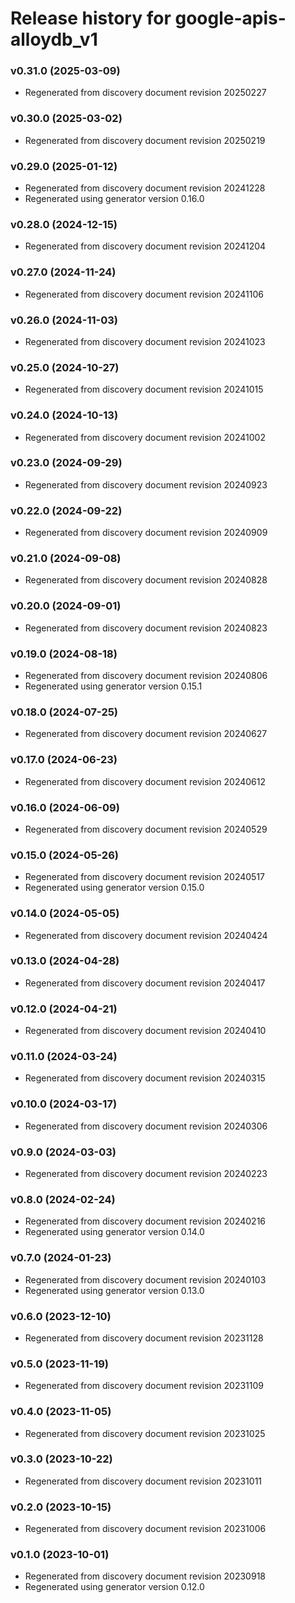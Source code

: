 # Release history for google-apis-alloydb_v1

### v0.31.0 (2025-03-09)

* Regenerated from discovery document revision 20250227

### v0.30.0 (2025-03-02)

* Regenerated from discovery document revision 20250219

### v0.29.0 (2025-01-12)

* Regenerated from discovery document revision 20241228
* Regenerated using generator version 0.16.0

### v0.28.0 (2024-12-15)

* Regenerated from discovery document revision 20241204

### v0.27.0 (2024-11-24)

* Regenerated from discovery document revision 20241106

### v0.26.0 (2024-11-03)

* Regenerated from discovery document revision 20241023

### v0.25.0 (2024-10-27)

* Regenerated from discovery document revision 20241015

### v0.24.0 (2024-10-13)

* Regenerated from discovery document revision 20241002

### v0.23.0 (2024-09-29)

* Regenerated from discovery document revision 20240923

### v0.22.0 (2024-09-22)

* Regenerated from discovery document revision 20240909

### v0.21.0 (2024-09-08)

* Regenerated from discovery document revision 20240828

### v0.20.0 (2024-09-01)

* Regenerated from discovery document revision 20240823

### v0.19.0 (2024-08-18)

* Regenerated from discovery document revision 20240806
* Regenerated using generator version 0.15.1

### v0.18.0 (2024-07-25)

* Regenerated from discovery document revision 20240627

### v0.17.0 (2024-06-23)

* Regenerated from discovery document revision 20240612

### v0.16.0 (2024-06-09)

* Regenerated from discovery document revision 20240529

### v0.15.0 (2024-05-26)

* Regenerated from discovery document revision 20240517
* Regenerated using generator version 0.15.0

### v0.14.0 (2024-05-05)

* Regenerated from discovery document revision 20240424

### v0.13.0 (2024-04-28)

* Regenerated from discovery document revision 20240417

### v0.12.0 (2024-04-21)

* Regenerated from discovery document revision 20240410

### v0.11.0 (2024-03-24)

* Regenerated from discovery document revision 20240315

### v0.10.0 (2024-03-17)

* Regenerated from discovery document revision 20240306

### v0.9.0 (2024-03-03)

* Regenerated from discovery document revision 20240223

### v0.8.0 (2024-02-24)

* Regenerated from discovery document revision 20240216
* Regenerated using generator version 0.14.0

### v0.7.0 (2024-01-23)

* Regenerated from discovery document revision 20240103
* Regenerated using generator version 0.13.0

### v0.6.0 (2023-12-10)

* Regenerated from discovery document revision 20231128

### v0.5.0 (2023-11-19)

* Regenerated from discovery document revision 20231109

### v0.4.0 (2023-11-05)

* Regenerated from discovery document revision 20231025

### v0.3.0 (2023-10-22)

* Regenerated from discovery document revision 20231011

### v0.2.0 (2023-10-15)

* Regenerated from discovery document revision 20231006

### v0.1.0 (2023-10-01)

* Regenerated from discovery document revision 20230918
* Regenerated using generator version 0.12.0

